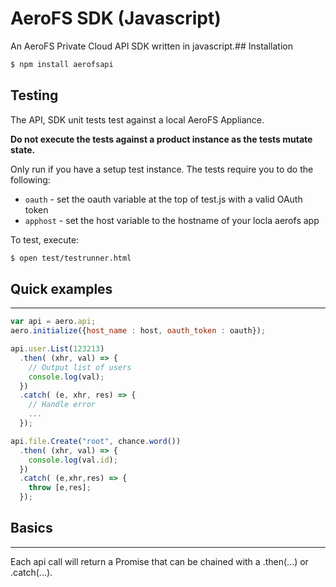 # AeroFS SDK (Javascript)

An AeroFS Private Cloud API SDK written in javascript.## Installation

```sh
$ npm install aerofsapi
```

## Testing

The API, SDK unit tests test against a local AeroFS Appliance. 

**Do not execute the tests against a product instance as the tests mutate
state.**

Only run if you have a setup test instance. The tests require you to do the
following:

* `oauth` - set the oauth variable at the top of test.js with a valid OAuth token
* `apphost` - set the host variable to the hostname of your locla aerofs app

To test, execute:
```sh
$ open test/testrunner.html
```

## Quick examples
--------------

```js
var api = aero.api;
aero.initialize({host_name : host, oauth_token : oauth});

api.user.List(123213)
  .then( (xhr, val) => {
    // Output list of users
    console.log(val);
  })
  .catch( (e, xhr, res) => {
    // Handle error
    ...
  });

api.file.Create("root", chance.word())
  .then( (xhr, val) => {
    console.log(val.id);
  })
  .catch( (e,xhr,res) => {
    throw [e,res];
  });
```

## Basics
-------------
Each api call will return a Promise that can be chained with a .then(...) or
.catch(...).
